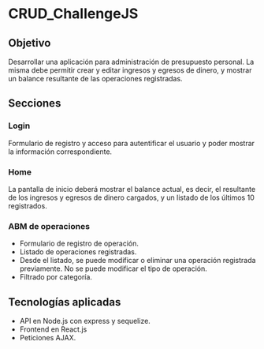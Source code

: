 # CRUD_ChallengeJS
## Objetivo
Desarrollar una aplicación para administración de presupuesto personal. La misma debe
permitir crear y editar ingresos y egresos de dinero, y mostrar un balance resultante de las
operaciones registradas.

## Secciones
### Login
Formulario de registro y acceso para autentificar el usuario y poder mostrar la información correspondiente. 

### Home
La pantalla de inicio deberá mostrar el balance actual, es decir, el resultante de los ingresos 
y egresos de dinero cargados, y un listado de los últimos 10 registrados.

### ABM de operaciones
  * Formulario de registro de operación.
  * Listado de operaciones registradas.
  * Desde el listado, se puede modificar o eliminar una operación registrada previamente. 
    No se puede modificar el tipo de operación.
  * Filtrado por categoría.

## Tecnologías aplicadas
  * API en Node.js con express y sequelize.
  * Frontend en React.js
  * Peticiones AJAX.
